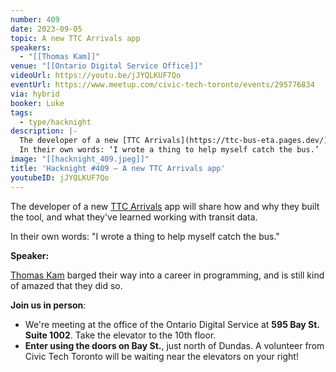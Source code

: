 ```yaml
---
number: 409
date: 2023-09-05
topic: A new TTC Arrivals app
speakers:
  - "[[Thomas Kam]]"
venue: "[[Ontario Digital Service Office]]"
videoUrl: https://youtu.be/jJYQLKUF7Qo
eventUrl: https://www.meetup.com/civic-tech-toronto/events/295776834
via: hybrid
booker: Luke
tags:
  - type/hacknight
description: |-
  The developer of a new [TTC Arrivals](https://ttc-bus-eta.pages.dev/) app will share how and why they built the tool, and what they've learned working with transit data.
  In their own words: ‘I wrote a thing to help myself catch the bus.’
image: "[[hacknight_409.jpeg]]"
title: 'Hacknight #409 – A new TTC Arrivals app'
youtubeID: jJYQLKUF7Qo
---
```

The developer of a new [TTC Arrivals](https://ttc-bus-eta.pages.dev/) app will share how and why they built the tool, and what they've learned working with transit data.

In their own words: "I wrote a thing to help myself catch the bus."

**Speaker:**

[Thomas Kam](https://github.com/thomassth/ttc-bus-eta) barged their way into a career in programming, and is still kind of amazed that they did so.

**Join us in person**:

* We're meeting at the office of the Ontario Digital Service at **595 Bay St. Suite 1002**. Take the elevator to the 10th floor.
* **Enter using the doors on Bay St.**, just north of Dundas. A volunteer from Civic Tech Toronto will be waiting near the elevators on your right!
